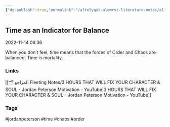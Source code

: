```yaml
---
{"dg-publish":true,"permalink":"/altelyqat-alemryt-literature-notes/alflsft-philosophy/time-is-mortality-and-an-indicator-for-balance/"}
---
```


## Time as an Indicator for Balance

2022-11-14 06:36

When you don’t feel, time means that the forces of Order and Chaos are balanced. Time is mortality.

### Links 
[[🗂️ المراجع Fleeting Notes/3 HOURS THAT WILL FIX YOUR CHARACTER & SOUL - Jordan Peterson Motivation - YouTube\|3 HOURS THAT WILL FIX YOUR CHARACTER & SOUL - Jordan Peterson Motivation - YouTube]]

### Tags
#jordanpeterson #time #chaos #order 


